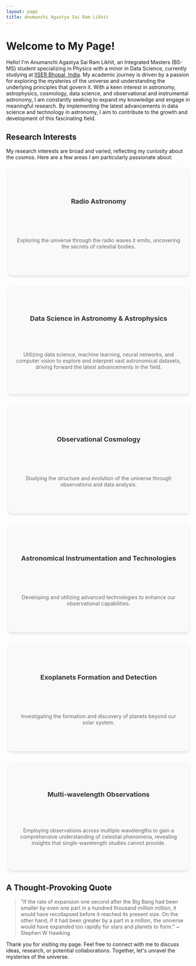 ```yaml
---
layout: page
title: Anumanchi Agastya Sai Ram Likhit
---
```


<style>
.research-grid {
  display: flex;
  flex-wrap: wrap;
  justify-content: space-between; /* Adjusts spacing to maintain layout */
  gap: 20px; /* Adds space between the boxes */
}

.research-item {
  flex: 1 0 calc(25% - 20px); /* Flex grow, flex shrink, and basis */
  display: flex;
  flex-direction: column;
  justify-content: space-around; /* Distribute space around items */
  align-items: center; /* Center items vertically */
  text-align: center; /* Ensure text is centered */
  min-width: 240px; /* Fixed minimum width of the box */
  height: 250px; /* Adjusted height for uniformity */
  margin: 5px; /* Margin around the boxes */
  padding: 20px;
  border: 2px solid transparent;
  border-radius: 10px;
  background-color: #f9f9f9;
  box-shadow: 0 4px 6px rgba(0,0,0,0.1);
  transition: all 0.3s ease-in-out;
  position: relative; /* For pseudo-elements */
}

.research-item h4 {
  margin-bottom: 5px; /* Decreased spacing between title and description */
  font-size: 18px;
  color: #333;
}

.research-item p {
  font-size: 14px;
  color: #666;
}
/* Border Animation */
.research-item::before {
  content: "";
  position: absolute;
  top: 0;
  right: 0;
  bottom: 0;
  left: 0;
  border: 2px solid transparent;
  border-radius: 10px;
  transition: border-color 0s linear;
}

.research-item:hover::before {
  border-color: #967bb6; /* Darker shade of lavender */
  animation: slideBorder 4s linear infinite;
}

@keyframes slideBorder {
  0%, 100% {
    border-top-color: #967bb6; /* Darker shade of lavender */
    border-right-color: transparent;
    border-bottom-color: transparent;
    border-left-color: transparent;
  }
  25% {
    border-top-color: #967bb6;
    border-right-color: #967bb6;
    border-bottom-color: transparent;
    border-left-color: transparent;
  }
  50% {
    border-top-color: #967bb6;
    border-right-color: #967bb6;
    border-bottom-color: #967bb6;
    border-left-color: transparent;
  }
  75% {
    border-top-color: #967bb6;
    border-right-color: #967bb6;
    border-bottom-color: #967bb6;
    border-left-color: #967bb6;
  }
}
</style>

# Welcome to My Page!

Hello! I'm Anumanchi Agastya Sai Ram Likhit, an Integrated Masters (BS-MS) student specializing in Physics with a minor in Data Science, currently studying at [IISER Bhopal, India](https://www.iiserb.ac.in/). My academic journey is driven by a passion for exploring the mysteries of the universe and understanding the underlying principles that govern it. With a keen interest in astronomy, astrophysics, cosmology, data science, and observational and instrumental astronomy, I am constantly seeking to expand my knowledge and engage in meaningful research. By implementing the latest advancements in data science and technology in astronomy, I aim to contribute to the growth and development of this fascinating field.

## Research Interests

My research interests are broad and varied, reflecting my curiosity about the cosmos. Here are a few areas I am particularly passionate about:

<div class="research-grid">
  <div class="research-item">
    <h4>Radio Astronomy</h4>
    <p>Exploring the universe through the radio waves it emits, uncovering the secrets of celestial bodies.</p>
  </div>

  <div class="research-item">
    <h4>Data Science in Astronomy & Astrophysics</h4>
    <p>Utilizing data science, machine learning, neural networks, and computer vision to explore and interpret vast astronomical datasets, driving forward the latest advancements in the field.</p>
  </div>


  <div class="research-item">
    <h4>Observational Cosmology</h4>
    <p>Studying the structure and evolution of the universe through observations and data analysis.</p>
  </div>
  
  <div class="research-item">
    <h4>Astronomical Instrumentation and Technologies</h4>
    <p>Developing and utilizing advanced technologies to enhance our observational capabilities.</p>
  </div>

  <div class="research-item">
    <h4>Exoplanets Formation and Detection</h4>
    <p>Investigating the formation and discovery of planets beyond our solar system.</p>
  </div>
  
  <div class="research-item">
    <h4>Multi-wavelength Observations</h4>
    <p>Employing observations across multiple wavelengths to gain a comprehensive understanding of celestial phenomena, revealing insights that single-wavelength studies cannot provide.</p>
  </div>

</div>

## A Thought-Provoking Quote

> "If the rate of expansion one second after the Big Bang had been smaller by even one part in a hundred thousand million million, it would have recollapsed before it reached its present size. On the other hand, if it had been greater by a part in a million, the universe would have expanded too rapidly for stars and planets to form."  ~ Stephen W Hawking


Thank you for visiting my page. Feel free to connect with me to discuss ideas, research, or potential collaborations. Together, let's unravel the mysteries of the universe.
